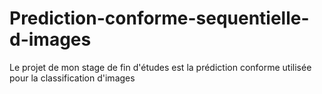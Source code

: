 # Prediction-conforme-sequentielle-d-images
Le projet de mon stage de fin d'études est la prédiction conforme utilisée pour la classification d'images
